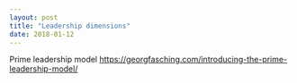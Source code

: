 ```yaml
---
layout: post
title: "Leadership dimensions"
date: 2018-01-12
---
```


Prime leadership model
https://georgfasching.com/introducing-the-prime-leadership-model/
